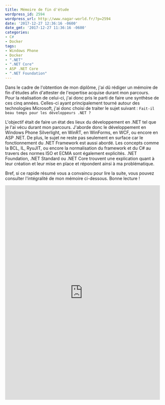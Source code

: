 ```yaml
---
title: Mémoire de fin d'étude
wordpress_id: 2594
wordpress_url: http://www.nagar-world.fr/?p=2594
date: '2017-12-27 12:36:16 -0600'
date_gmt: '2017-12-27 11:36:16 -0600'
categories:
- C#
- Docker
tags:
- Windows Phone
- Docker
- ".NET"
- ".NET Core"
- ASP .NET Core
- ".NET Foundation"
---
```


Dans le cadre de l'obtention de mon diplôme, j'ai dû rédiger un mémoire de fin d'études afin d'attester de l'expertise acquise durant mon parcours. Pour la réalisation de celui-ci, j'ai donc pris le parti de faire une synthèse de ces cinq années. Celles-ci ayant principalement tourné autour des technologies Microsoft, j'ai donc choisi de traiter le sujet suivant : `Fait-il beau temps pour les développeurs .NET ?`

<!--more-->

L'objectif était de faire un état des lieux du développement en .NET tel que je l'ai vécu durant mon parcours. J'aborde donc le développement en Windows Phone Silverlight, en WinRT, en WinForms, en WCF, ou encore en ASP .NET. De plus, le sujet ne reste pas seulement en surface car le fonctionnement du .NET Framework est aussi abordé. Les concepts comme la BCL, IL, RyuJIT, ou encore la normalisation du framework et du C# au travers des normes ISO et ECMA sont également explicités. .NET Foundation, .NET Standard ou .NET Core trouvent une explication quant à leur création et leur mise en place et répondent ainsi à ma problématique.

Bref, si ce rapide résumé vous a convaincu pour lire la suite, vous pouvez consulter l'intégralité de mon mémoire ci-dessous. Bonne lecture !

<iframe src="https://onedrive.live.com/embed?cid=36AD688C88FA2C38&amp;resid=36AD688C88FA2C38%21566600&amp;authkey=AFipdQ31PfREvBk&amp;em=2" width="100%" height="700" frameborder="0" scrolling="no"></iframe>
